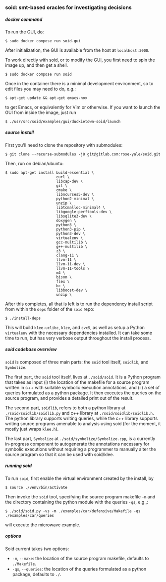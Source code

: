 ### soid: smt-based oracles for investigating decisions

##### docker command

To run the GUI, do:
```shell
$ sudo docker compose run soid-gui
```
After initialization, the GUI is available from the host at `localhost:3000`.

To work directly with soid, or to modify the GUI, you first need to spin the image up, and then get a shell.
```shell
$ sudo docker compose run soid
```
Once in the container there is a minimal development environment, so to edit files you may need to do, e.g.:
```shell
$ apt-get update && apt-get emacs-nox
```
to get Emacs, or equivalently for Vim or otherwise. If you want to launch the GUI from inside the image, just run
```shell
$ ./usr/src/soid/examples/gui/duckietown-soid/launch
```

##### source install

First you'll need to clone the repository with submodules:
```shell
$ git clone --recurse-submodules -j8 git@gitlab.com:rose-yale/soid.git
```

Then, run on debian/ubuntu:
```shell
$ sudo apt-get install build-essential \
                       curl \
                       libcap-dev \
                       git \
                       cmake \
                       libncurses5-dev \
                       python2-minimal \
                       unzip \
                       libtcmalloc-minimal4 \
                       libgoogle-perftools-dev \
                       libsqlite3-dev \
                       doxygen \
                       python3 \
                       python3-pip \
                       python3-dev \
                       virtualenv \
                       gcc-multilib \
                       g++-multilib \
                       z3 \
                       clang-11 \
                       llvm-11 \
                       llvm-11-dev \
                       llvm-11-tools \
                       m4 \
                       bison \
                       flex \
                       bc \
                       libboost-dev \
                       unzip \

```
After this completes, all that is left is to run the dependency install script from within the `deps` folder of the `soid` repo:
```
$ ./install-deps
```
This will build `klee-uclibc`, `klee`, and `cvc5`, as well as setup a Python `virtualenv` with the necessary dependencies installed. It can take some time to run, but has very verbose output throughout the install process.

##### soid codebase overview

`soid` is composed of three main parts: the `soid` tool itself, `soidlib`, and `Symbolize`.

The first part, the `soid` tool itself, lives at `./soid/soid`. It is a Python program that takes as input (i) the location of the makefile for a source program written in c++ with suitable symbolic execution annotations, and (ii) a set of queries formulated as a python package. It then executes the queries on the source program, and provides a detailed print out of the result.

The second part, `soidlib`, refers to both a python library at `./soid/soidlib/soidlib.py` and c++ library at `./soid/soidlib/soidlib.h`. The python library supports writing queries, while the c++ library supports writing source programs amenable to analysis using soid (for the moment, it mostly just wraps `klee.h`).

The last part, `Symbolize` at `./soid/symbolize/Symbolize.cpp`, is a currently in-progress component to autogenerate the annotations necessary for symbolic executions without requiring a programmer to manually alter the source program so that it can be used with soid/klee.

##### running soid

To run `soid`, first enable the virtual environment created by the install, by
```
$ source ./venv/bin/activate
```
Then invoke the `soid` tool, specifying the source program makefile `-m` and the directory containing the python module with the queries `-qs`, e.g.,:
```
$ ./soid/soid.py -vs -m ./examples/car/defensive/Makefile -qs ./examples/car/queries
```
will execute the microwave example.

##### options

Soid current takes two options:

- `-m`, `--make`: the location of the source program makefile, defaults to `./Makefile`.
- `-qs`, `--queries`: the location of the queries formulated as a python package, defaults to `./`.